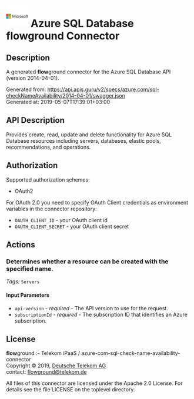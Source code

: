 # ![LOGO](logo.png) Azure SQL Database **flow**ground Connector

## Description

A generated **flow**ground connector for the Azure SQL Database API (version 2014-04-01).

Generated from: https://api.apis.guru/v2/specs/azure.com/sql-checkNameAvailability/2014-04-01/swagger.json<br/>
Generated at: 2019-05-07T17:39:01+03:00

## API Description

Provides create, read, update and delete functionality for Azure SQL Database resources including servers, databases, elastic pools, recommendations, and operations.

## Authorization

Supported authorization schemes:
- OAuth2

For OAuth 2.0 you need to specify OAuth Client credentials as environment variables in the connector repository:
* `OAUTH_CLIENT_ID` - your OAuth client id
* `OAUTH_CLIENT_SECRET` - your OAuth client secret

## Actions

### Determines whether a resource can be created with the specified name.

*Tags:* `Servers`

#### Input Parameters
* `api-version` - _required_ - The API version to use for the request.
* `subscriptionId` - _required_ - The subscription ID that identifies an Azure subscription.

## License

**flow**ground :- Telekom iPaaS / azure-com-sql-check-name-availability-connector<br/>
Copyright © 2019, [Deutsche Telekom AG](https://www.telekom.de)<br/>
contact: flowground@telekom.de

All files of this connector are licensed under the Apache 2.0 License. For details
see the file LICENSE on the toplevel directory.
